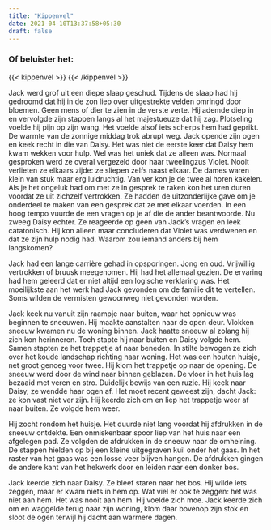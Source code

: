 ```yaml
---
title: "Kippenvel"
date: 2021-04-10T13:37:58+05:30
draft: false
---
```

### Of beluister het:
{{< kippenvel >}}
{{< /kippenvel >}}

Jack werd grof uit een diepe slaap geschud. Tijdens de slaap had hij gedroomd dat hij in de zon liep over uitgestrekte velden omringd door bloemen. Geen mens of dier te zien in de verste verte. Hij ademde diep in en vervolgde zijn stappen langs al het majestueuze dat hij zag. Plotseling voelde hij pijn op zijn wang. Het voelde alsof iets scherps hem had geprikt. De warmte van de zonnige middag trok abrupt weg. Jack opende zijn ogen en keek recht in die van Daisy. Het was niet de eerste keer dat Daisy hem kwam wekken voor hulp. Wel was het uniek dat ze alleen was. Normaal gesproken werd ze overal vergezeld door haar tweelingzus Violet. Nooit verlieten ze elkaars zijde: ze sliepen zelfs naast elkaar. De dames waren klein van stuk maar erg luidruchtig. Van ver kon je de twee al horen kakelen. Als je het ongeluk had om met ze in gesprek te raken kon het uren duren voordat ze uit zichzelf vertrokken. Ze hadden de uitzonderlijke gave om je onderdeel te maken van een gesprek dat ze met elkaar voerden. In een hoog tempo vuurde de een vragen op je af die de ander beantwoorde. Nu zweeg Daisy echter. Ze reageerde op geen van Jack’s vragen en leek catatonisch. Hij kon alleen maar concluderen dat Violet was verdwenen en dat ze zijn hulp nodig had. Waarom zou iemand anders bij hem langskomen?

Jack had een lange carrière gehad in opsporingen. Jong en oud. Vrijwillig vertrokken of bruusk meegenomen. Hij had het allemaal gezien. De ervaring had hem geleerd dat er niet altijd een logische verklaring was. Het moeilijkste aan het werk had Jack gevonden om de familie dit te vertellen. Soms wilden de vermisten gewoonweg niet gevonden worden.

Jack keek nu vanuit zijn raampje naar buiten, waar het opnieuw was beginnen te sneeuwen. Hij maakte aanstalten naar de open deur. Vlokken sneeuw kwamen nu de woning binnen. Jack haatte sneeuw al zolang hij zich kon herinneren. Toch stapte hij naar buiten en Daisy volgde hem. Samen stapten ze het trappetje af naar beneden. In stilte bewogen ze zich over het koude landschap richting haar woning. Het was een houten huisje, net groot genoeg voor twee. Hij klom het trappetje op naar de opening. De sneeuw werd door de wind naar binnen geblazen. De vloer in het huis lag bezaaid met veren en stro.  Duidelijk bewijs van een ruzie. Hij keek naar Daisy, ze wendde haar ogen af. Het moet recent geweest zijn, dacht Jack: ze kon vast niet ver zijn. Hij keerde zich om en liep het trappetje weer af naar buiten. Ze volgde hem weer.

Hij zocht rondom het huisje. Het duurde niet lang voordat hij afdrukken in de sneeuw ontdekte. Een onmiskenbaar spoor liep van het huis naar een afgelegen pad. Ze volgden de afdrukken in de sneeuw naar de omheining. De stappen hielden op bij een kleine uitgegraven kuil onder het gaas. In het raster van het gaas was een losse veer blijven hangen. De afdrukken gingen de andere kant van het hekwerk door en leiden naar een donker bos.


Jack keerde zich naar Daisy. Ze bleef staren naar het bos. Hij wilde iets zeggen, maar er kwam niets in hem op. Wat viel er ook te zeggen: het was niet aan hem. Het was nooit aan hem. Hij voelde zich moe. Jack keerde zich om en waggelde terug naar zijn woning, klom daar bovenop zijn stok en sloot de ogen terwijl hij dacht aan warmere dagen.
